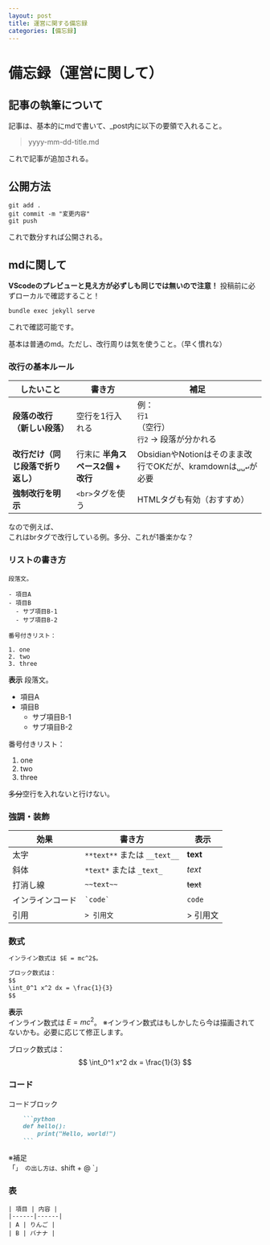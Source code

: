 ```yaml
---
layout: post
title: 運営に関する備忘録
categories: [備忘録]
---
```


# 備忘録（運営に関して）
## 記事の執筆について
記事は、基本的にmdで書いて、_post内に以下の要領で入れること。

> yyyy-mm-dd-title.md

これで記事が追加される。
## 公開方法
```
git add .
git commit -m "変更内容"
git push
```
これで数分すれば公開される。

## mdに関して
**VScodeのプレビューと見え方が必ずしも同じでは無いので注意！**
投稿前に必ずローカルで確認すること！
``` 
bundle exec jekyll serve 
```
これで確認可能です。

基本は普通のmd。ただし、改行周りは気を使うこと。（早く慣れな）
### 改行の基本ルール

| したいこと               | 書き方                   | 補足                                            |
| ------------------- | --------------------- | --------------------------------------------- |
| **段落の改行（新しい段落）**    | 空行を1行入れる              | 例：<br>`行1`<br>（空行）<br>`行2` → 段落が分かれる          |
| **改行だけ（同じ段落で折り返し）** | 行末に **半角スペース2個 + 改行** | ObsidianやNotionはそのまま改行でOKだが、kramdownは`␣␣↵`が必要 |
| **強制改行を明示**         | `<br>`タグを使う           | HTMLタグも有効（おすすめ）                               |

なので例えば、<br>これはbrタグで改行している例。多分、これが1番楽かな？

### リストの書き方
```
段落文。

- 項目A
- 項目B
  - サブ項目B-1
  - サブ項目B-2

番号付きリスト：

1. one
2. two
3. three

```
**表示**
段落文。

- 項目A
- 項目B
  - サブ項目B-1
  - サブ項目B-2

番号付きリスト：

1. one
2. two
3. three

~~多分~~空行を入れないと行けない。

### 強調・装飾

| 効果       | 書き方                       | 表示       |
| -------- | ------------------------- | -------- |
| 太字       | `**text**` または `__text__` | **text** |
| 斜体       | `*text*` または `_text_`     | *text*   |
| 打消し線     | `~~text~~`                | ~~text~~ |
| インラインコード | `` `code` ``              | `code`   |
| 引用       | `> 引用文`                   | > 引用文    |

### 数式

```markdown
インライン数式は $E = mc^2$。

ブロック数式は：
$$
\int_0^1 x^2 dx = \frac{1}{3}
$$

```
**表示**<br>
インライン数式は $E = mc^2$。
※インライン数式はもしかしたら今は描画されてないかも。必要に応じて修正します。

ブロック数式は：
$$
\int_0^1 x^2 dx = \frac{1}{3}
$$

### コード

コードブロック
``` markdown
    ```python
    def hello():
        print("Hello, world!")
    ```
```

※補足<br>
「`」
の出し方は、`shift + @ `」

### 表
```
| 項目 | 内容 |
|------|------|
| A | りんご |
| B | バナナ |

```

